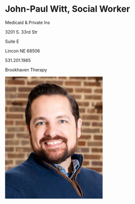 # John-Paul Witt, Social Worker

Medicaid & Private Ins

3201 S. 33rd Str

Suite E

Lincon NE 68506

531.201.1965

Brookhaven Therapy

![picture](./markdown/resources/images/jWitt.jpeg)

